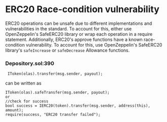 # ERC20 Race-condition vulnerability

ERC20 operations can be unsafe due to different implementations and vulnerabilities in the standard. To account for this, either use OpenZeppelin's SafeERC20 library or wrap each operation in a require statement.
Additionally, ERC20's approve functions have a known race-condition vulnerability. To account for this, use OpenZeppelin's SafeERC20 library's `safeIncrease` or `safeDecrease` Allowance functions.

### Depository.sol:390
```
 IToken(olas).transfer(msg.sender, payout);
```
can be written as
```
IToken(olas).safeTransfer(msg.sender, payout);
or
//check for success
bool success = IERC20(token).transfer(msg.sender, address(this), amount);
require(success, "ERC20 transfer failed");
```